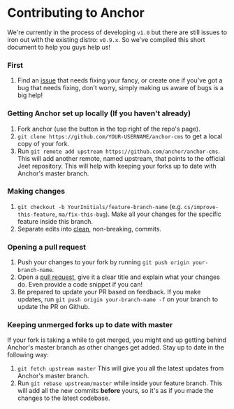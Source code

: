 # Contributing to Anchor
We're currently in the process of developing `v1.0` but there are still issues to iron out with the existing distro: `v0.9.x`. So we've compiled this short document to help you guys help *us*!

### First

1. Find an [issue](issues) that needs fixing your fancy, or create one if you've got a bug that needs fixing, don't worry, simply making us aware of bugs is a big help!

### Getting Anchor set up locally (If you haven't already)

1. Fork anchor (use the button in the top right of the repo's page).
1. `git clone https://github.com/YOUR-USERNAME/anchor-cms` to get a local copy of your fork.
1. Run `git remote add upstream https://github.com/anchor/anchor-cms`. This will add another remote, named upstream, that points to the official Jeet repository. This will help with keeping your forks up to date with Anchor's master branch.

### Making changes

1. `git checkout -b YourInitials/feature-branch-name` (e.g. `cs/improve-this-feature`, `ma/fix-this-bug`). Make all your changes for the specific feature inside this branch.
1. Separate edits into [clean](https://github.com/erlang/otp/wiki/Writing-good-commit-messages), non-breaking, commits.

### Opening a pull request

1. Push your changes to your fork by running `git push origin your-branch-name`.
1. Open a [pull request](https://help.github.com/articles/creating-a-pull-request), give it a clear title and explain what your changes do. Even provide a code snippet if you can!
1. Be prepared to update your PR based on feedback. If you make updates, run `git push origin your-branch-name -f` on your branch to update the PR on Github.

### Keeping unmerged forks up to date with master

If your fork is taking a while to get merged, you might end up getting behind Anchor's master branch as other changes get added. Stay up to date in the following way:

1. `git fetch upstream master` This will give you all the latest updates from Anchor's master branch.
1. Run `git rebase upstream/master` while inside your feature branch. This will add all the new commits **before** yours, so it's as if you made the changes to the latest codebase.
